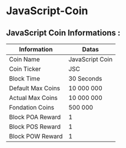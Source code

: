 # JavaScript-Coin

## JavaScript Coin Informations :



Information                | Datas              |
 --- | --- |
Coin Name                  | JavaScript  Coin   |
Coin Ticker                | JSC                |
Block Time                 | 30 Seconds         |
Default Max Coins          | 10 000 000         |
Actual Max Coins           | 10 000 000         |
Fondation  Coins           | 500 000            |
Block POA Reward           | 1                  |
Block POS Reward           | 1                  |
Block POW Reward           | 1                  |
